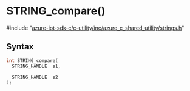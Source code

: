# STRING_compare()

\#include "[azure-iot-sdk-c/c-utility/inc/azure_c_shared_utility/strings.h](../iot-c-ref-strings-h.md)"  

## Syntax

```C
int STRING_compare(
  STRING_HANDLE  s1,

  STRING_HANDLE  s2
);
```

